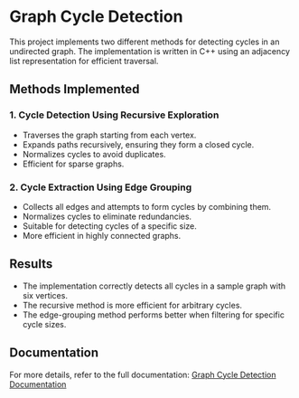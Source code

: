 # Graph Cycle Detection

This project implements two different methods for detecting cycles in an undirected graph. The implementation is written in C++ using an adjacency list representation for efficient traversal.

## Methods Implemented

### 1. Cycle Detection Using Recursive Exploration
- Traverses the graph starting from each vertex.
- Expands paths recursively, ensuring they form a closed cycle.
- Normalizes cycles to avoid duplicates.
- Efficient for sparse graphs.

### 2. Cycle Extraction Using Edge Grouping
- Collects all edges and attempts to form cycles by combining them.
- Normalizes cycles to eliminate redundancies.
- Suitable for detecting cycles of a specific size.
- More efficient in highly connected graphs.

## Results
- The implementation correctly detects all cycles in a sample graph with six vertices.
- The recursive method is more efficient for arbitrary cycles.
- The edge-grouping method performs better when filtering for specific cycle sizes.

## Documentation
For more details, refer to the full documentation: [Graph Cycle Detection Documentation](https://www.overleaf.com/read/myynpkpcnpry#09e0ea)

